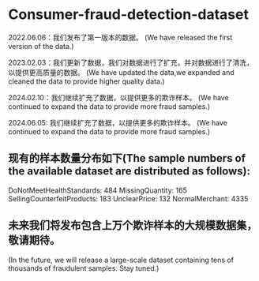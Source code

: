 # Consumer-fraud-detection-dataset

2022.06.06：我们发布了第一版本的数据。
(We have released the first version of the data.)

2023.02.03：我们更新了数据，我们对数据进行了扩充，并对数据进行了清洗，以提供更高质量的数据。
(We have updated the data,we expanded and cleaned the data to provide higher quality data.)

2024.02.10：我们继续扩充了数据，以提供更多的欺诈样本。
(We have continued to expand the data to provide more fraud samples.)

2024.06.05: 我们继续扩充了数据，以提供更多的欺诈样本。
(We have continued to expand the data to provide more fraud samples.)


## 现有的样本数量分布如下(The sample numbers of the available dataset are distributed as follows):

DoNotMeetHealthStandards: 484
MissingQuantity: 165
SellingCounterfeitProducts: 183
UnclearPrice: 132
NormalMerchant: 4335

## 未来我们将发布包含上万个欺诈样本的大规模数据集，敬请期待。
(In the future, we will release a large-scale dataset containing tens of thousands of fraudulent samples. Stay tuned.)
